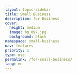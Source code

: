 ```yaml
---
layout: topic-sidebar
title: Small Business
description: for Business
cover:
  height: medium
  image: bg_097.jpg
  background: black
namespace: small-business
nav: features
priority: 1
type: use
permalink: /for-small-business/
lang: en
---
```

